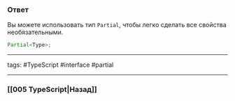 ### Ответ

Вы можете использовать тип `Partial`, чтобы легко сделать все свойства необязательными.

```typescript
Partial<Type>;
```

___

tags: #TypeScript #interface #partial 

_____

### [[005 TypeScript|Назад]]
